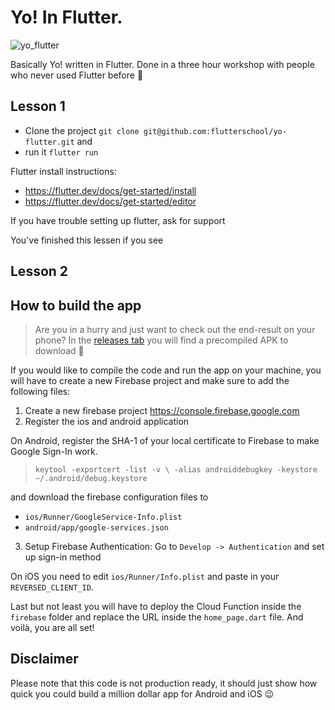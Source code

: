 # Yo! In Flutter.

![yo_flutter](https://user-images.githubusercontent.com/11478053/49794374-b1a1ce00-fd37-11e8-9364-9ec0efde9ca6.png)

Basically Yo! written in Flutter. Done in a three hour workshop with people who never used Flutter before 🍻

## Lesson 1

- Clone the project `git clone git@github.com:flutterschool/yo-flutter.git` and 
- run it `flutter run`

Flutter install instructions: 
- https://flutter.dev/docs/get-started/install
- https://flutter.dev/docs/get-started/editor

If you have trouble setting up flutter, ask for support

You've finished this lessen if you see 

## Lesson 2



## How to build the app

> Are you in a hurry and just want to check out the end-result on your phone? In the [releases tab](https://github.com/flschweiger/yo-flutter/releases/tag/1.0) you will find a precompiled APK to download 🚀

If you would like to compile the code and run the app on your machine, you will have to create a new Firebase project and make sure to add the following files:

1. Create a new firebase project https://console.firebase.google.com
2. Register the ios and android application 
   
On Android, register the SHA-1 of your local certificate to Firebase to make Google Sign-In work.
> `keytool -exportcert -list -v \
-alias androiddebugkey -keystore ~/.android/debug.keystore`

and download the firebase configuration files to
- `ios/Runner/GoogleService-Info.plist`
- `android/app/google-services.json`  

3. Setup Firebase Authentication: Go to `Develop -> Authentication` and set up sign-in method  

On iOS you need to edit `ios/Runner/Info.plist` and paste in your `REVERSED_CLIENT_ID`.

Last but not least you will have to deploy the Cloud Function inside the `firebase` folder and replace the URL inside the `home_page.dart` file. And voilà, you are all set!

## Disclaimer

Please note that this code is not production ready, it should just show how quick you could build a million dollar app for Android and iOS 😉

